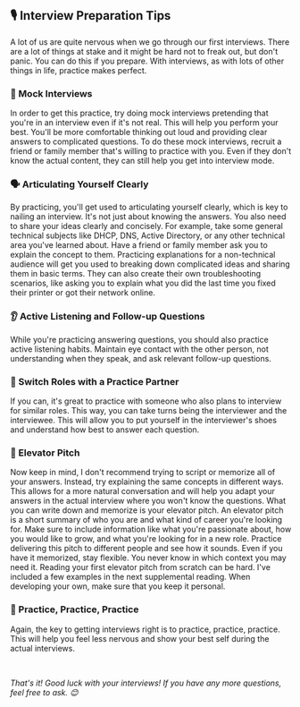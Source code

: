 ## 🎙️ Interview Preparation Tips

A lot of us are quite nervous when we go through our first interviews. There are a lot of things at stake and it might be hard not to freak out, but don't panic. You can do this if you prepare. With interviews, as with lots of other things in life, practice makes perfect. 

### 🔄 Mock Interviews

In order to get this practice, try doing mock interviews pretending that you're in an interview even if it's not real. This will help you perform your best. You'll be more comfortable thinking out loud and providing clear answers to complicated questions. To do these mock interviews, recruit a friend or family member that's willing to practice with you. Even if they don't know the actual content, they can still help you get into interview mode.

### 🗣️ Articulating Yourself Clearly

By practicing, you'll get used to articulating yourself clearly, which is key to nailing an interview. It's not just about knowing the answers. You also need to share your ideas clearly and concisely. For example, take some general technical subjects like DHCP, DNS, Active Directory, or any other technical area you've learned about. Have a friend or family member ask you to explain the concept to them. Practicing explanations for a non-technical audience will get you used to breaking down complicated ideas and sharing them in basic terms. They can also create their own troubleshooting scenarios, like asking you to explain what you did the last time you fixed their printer or got their network online.

### 👂 Active Listening and Follow-up Questions

While you're practicing answering questions, you should also practice active listening habits. Maintain eye contact with the other person, not understanding when they speak, and ask relevant follow-up questions.

### 🔄 Switch Roles with a Practice Partner

If you can, it's great to practice with someone who also plans to interview for similar roles. This way, you can take turns being the interviewer and the interviewee. This will allow you to put yourself in the interviewer's shoes and understand how best to answer each question.

### 📝 Elevator Pitch

Now keep in mind, I don't recommend trying to script or memorize all of your answers. Instead, try explaining the same concepts in different ways. This allows for a more natural conversation and will help you adapt your answers in the actual interview where you won't know the questions. What you can write down and memorize is your elevator pitch. An elevator pitch is a short summary of who you are and what kind of career you're looking for. Make sure to include information like what you're passionate about, how you would like to grow, and what you're looking for in a new role. Practice delivering this pitch to different people and see how it sounds. Even if you have it memorized, stay flexible. You never know in which context you may need it. Reading your first elevator pitch from scratch can be hard. I've included a few examples in the next supplemental reading. When developing your own, make sure that you keep it personal.

### 🎯 Practice, Practice, Practice

Again, the key to getting interviews right is to practice, practice, practice. This will help you feel less nervous and show your best self during the actual interviews.

<br>

_That's it! Good luck with your interviews! If you have any more questions, feel free to ask. 😊_
